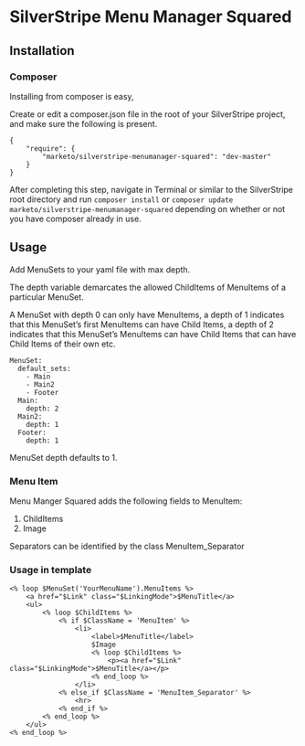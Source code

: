 # SilverStripe Menu Manager Squared

## Installation

### Composer

Installing from composer is easy,

Create or edit a composer.json file in the root of your SilverStripe project, and make sure the following is present.

```
{
    "require": {
        "marketo/silverstripe-menumanager-squared": "dev-master"
    }
}
```

After completing this step, navigate in Terminal or similar to the SilverStripe root directory and run `composer install` or `composer update marketo/silverstripe-menumanager-squared` depending on whether or not you have composer already in use.

## Usage

Add MenuSets to your yaml file with max depth.

The depth variable demarcates the allowed ChildItems of MenuItems of a particular MenuSet.

A MenuSet with depth 0 can only have MenuItems, a depth of 1 indicates that this MenuSet’s first MenuItems can have Child Items, a depth of 2 indicates that this MenuSet’s MenuItems can have Child Items that can have Child Items of their own etc.

```
MenuSet:
  default_sets:
    - Main
    - Main2
    - Footer
  Main:
    depth: 2
  Main2:
    depth: 1
  Footer:
    depth: 1
```

MenuSet depth defaults to 1.

### Menu Item

Menu Manger Squared adds the following fields to MenuItem:

1. ChildItems
2. Image

Separators can be identified by the class MenuItem_Separator

### Usage in template

```
<% loop $MenuSet('YourMenuName').MenuItems %>
    <a href="$Link" class="$LinkingMode">$MenuTitle</a>
    <ul>
        <% loop $ChildItems %>
            <% if $ClassName = 'MenuItem' %>
                <li>
                    <label>$MenuTitle</label>
                    $Image
                    <% loop $ChildItems %>
                        <p><a href="$Link" class="$LinkingMode">$MenuTitle</a></p>
                    <% end_loop %>
                </li>
            <% else_if $ClassName = 'MenuItem_Separator' %>
                <hr>
            <% end_if %>
        <% end_loop %>
    </ul>
<% end_loop %>
```
